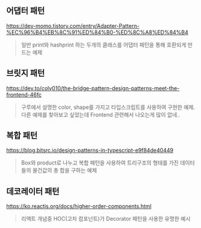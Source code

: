 ## 어댑터 패턴

https://dev-momo.tistory.com/entry/Adapter-Pattern-%EC%96%B4%EB%8C%91%ED%84%B0-%ED%8C%A8%ED%84%B4

> 일반 print와 hashprint 하는 두개의 클래스를 어댑터 패턴을 통해 호환되게 만드는 예제

## 브릿지 패턴

https://dev.to/coly010/the-bridge-pattern-design-patterns-meet-the-frontend-46fc

> 구루에서 설명한 color, shape를 가지고 타입스크립트를 사용하여 구현한 예제. 다른 예제를 찾아보고 싶었는데 Frontend 관련해서 나오는게 많이 없네..

## 복합 패턴

https://blog.bitsrc.io/design-patterns-in-typescript-e9f84de40449

> Box와 product로 나누고 복합 패턴을 사용하여 트리구조의 형태를 가진 데이터들의 물건값의 총 합을 구하는 예제

## 데코레이터 패턴

https://ko.reactjs.org/docs/higher-order-components.html

> 리액트 개념중 HOC(고차 컴포넌트)가 Decorator 패턴을 사용한 유명한 예시
